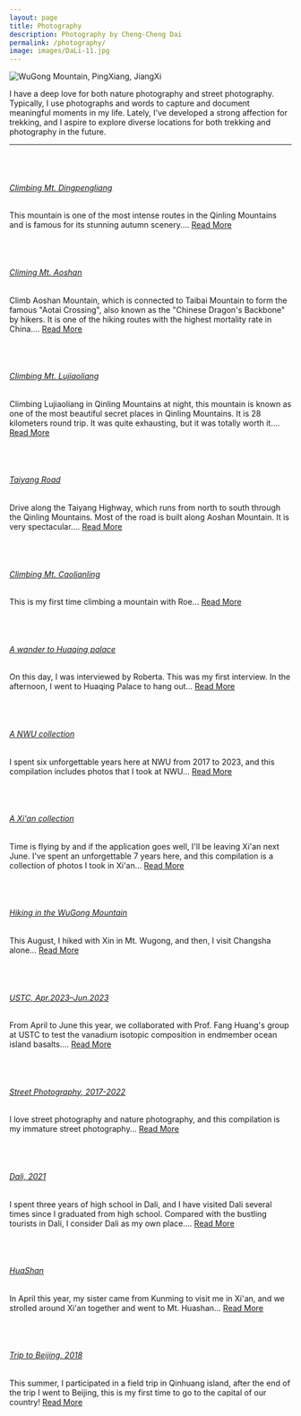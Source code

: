 ```yaml
---
layout: page
title: Photography
description: Photography by Cheng-Cheng Dai
permalink: /photography/
image: images/DaLi-11.jpg
---
```




<!-- panorama photos -->

<img src="/images/fengmian.jpg" alt="WuGong Mountain, PingXiang, JiangXi"/>

<div class="page-content wc-container">
    <p>I have a deep love for both nature photography and street photography. Typically, I use photographs and words to capture and document meaningful moments in my life. Lately, I've developed a strong affection for trekking, and I aspire to explore diverse locations for both trekking and photography in the future.</p>
    <hr style="margin-bottom:48px">

<div class="post-box" style="margin-bottom:48px">
        <img class="box-img" src="/images/photography/2024-10-14-DPL/DPL-8.JPG" alt="">
        <div class="box-text">
            <a href="{{ site.url }}/photography/2024/10/14/DPL/">
                <h6>Climbing Mt. Dingpengliang</h6>
            </a>
            <p>This mountain is one of the most intense routes in the Qinling Mountains and is famous for its stunning autumn scenery.... <a href="{{ site.url }}/photography/2024/10/14/DPL/">Read More</a></p>
        </div>
</div>

<div class="post-box" style="margin-bottom:48px">
    <img class="box-img" src="/images/photography/2024-8-19-ASNB/ASNB-1.JPG" alt="">
    <div class="box-text">
        <a href="{{ site.url }}/photography/2024/08/19/ASNB/">
            <h6>Climing Mt. Aoshan</h6>
        </a>
        <p>
            Climb Aoshan Mountain, which is connected to Taibai Mountain to form the famous "Aotai Crossing", also known as the "Chinese Dragon's Backbone" by hikers. It is one of the hiking routes with the highest mortality rate in China....
            <a href="{{ site.url }}/photography/2024/08/19/ASNB/">Read More</a>
        </p>
    </div>
</div>


<div class="post-box" style="margin-bottom:48px">
        <img class="box-img" src="/images/photography/2024-7-25-LJL/LJL-4.JPG" alt="">
        <div class="box-text">
            <a href="{{ site.url }}/photography/2024/07/25/LJL/">
                <h6>Climbing Mt. Lujiaoliang</h6>
            </a>
            <p>Climbing Lujiaoliang in Qinling Mountains at night, this mountain is known as one of the most beautiful secret places in Qinling Mountains. It is 28 kilometers round trip. It was quite exhausting, but it was totally worth it.... <a href="{{ site.url }}/photography/2024/07/25/LJL/">Read More</a></p>
        </div>
</div>



<div class="post-box" style="margin-bottom:48px">
    <img class="box-img" src="/images/photography/2024-7-7-TYGL/TYGL-7.JPG" alt="">
    <div class="box-text">
        <a href="{{ site.url }}/photography/2024/07/07/TYGL/">
            <h6>Taiyang Road</h6>
        </a>
        <p>Drive along the Taiyang Highway, which runs from north to south through the Qinling Mountains. Most of the road is built along Aoshan Mountain. It is very spectacular.... <a href="{{ site.url }}/photography/2024/07/07/TYGL/">Read More</a></p>
    </div>
</div>
<div class="post-box" style="margin-bottom:48px">
        <img class="box-img" src="/images/photography/2024-06-15-CLL/CLL-4.JPG" alt="">
        <div class="box-text">
            <a href="{{ site.url }}/photography/2024/06/15/CLL/">
                <h6>Climbing Mt. Caolianling</h6>
            </a>
            <p>This is my first time climbing a mountain with Roe... <a href="{{ site.url }}/photography/2024/06/15/CLL/">Read More</a></p>
        </div>
</div>

<div class="post-box" style="margin-bottom:48px">
    <img class="box-img" src="/images/photography/wander/2.JPG" alt="">
    <div class="box-text">
        <a href="{{ site.url }}/photography/2023/11/18/wander/">
            <h6>A wander to Huaqing palace</h6>
        </a>
        <p>On this day, I was interviewed by Roberta. This was my first interview. In the afternoon, I went to Huaqing Palace to hang out... <a href="{{ site.url }}/photography/2023/11/18/wander/">Read More</a></p>
    </div>
</div>

<div class="post-box" style="margin-bottom:48px">
    <img class="box-img" src="/images/photography/NWU/NWU-07.jpg" alt="">
    <div class="box-text">
        <a href="{{ site.url }}/photography/2023/10/05/NWU/">
            <h6>A NWU collection</h6>
        </a>
        <p>I spent six unforgettable years here at NWU from 2017 to 2023, and this compilation includes photos that I took at NWU... <a href="{{ site.url }}/photography/2023/10/05/NWU/">Read More</a></p>
    </div>
</div>

<div class="post-box" style="margin-bottom:48px">
    <img class="box-img" src="/images/photography/XiAn/XiAn-07.jpg" alt="">
    <div class="box-text">
        <a href="{{ site.url }}/photography/2023/09/03/Xian/">
            <h6>A Xi'an collection</h6>
        </a>
        <p>Time is flying by and if the application goes well, I'll be leaving Xi'an next June. I've spent an unforgettable 7 years here, and this compilation is a collection of photos I took in Xi'an... <a href="{{ site.url }}/photography/2023/09/03/Xian/">Read More</a></p>
    </div>
</div>

<div class="post-box" style="margin-bottom:48px">
    <img class="box-img" src="/images/photography/Wugong/Wugong-10.jpg" alt="">
    <div class="box-text">
        <a href="{{ site.url }}/photography/2023/08/18/Wugong-Mountain/">
            <h6>Hiking in the WuGong Mountain</h6>
        </a>
        <p>This August, I hiked with Xin in Mt. Wugong, and then, I visit Changsha alone... <a href="{{ site.url }}/photography/2023/08/18/Wugong-Mountain/">Read More</a></p>
    </div>
</div>

<div class="post-box" style="margin-bottom:48px">
    <img class="box-img" src="/images/photography/USTC/USTC-05.jpg" alt="">
    <div class="box-text">
        <a href="{{ site.url }}/photography/2023/06/05/USTC/">
            <h6>USTC, Apr.2023–Jun.2023</h6>
        </a>
        <p>From April to June this year, we collaborated with Prof. Fang Huang's group at USTC to test the vanadium isotopic composition in endmember ocean island basalts.... <a href="{{ site.url }}/photography/2023/06/05/USTC/">Read More</a></p>
    </div>
</div>

<div class="post-box" style="margin-bottom:48px">
    <img class="box-img" src="/images/photography/Street Photography/SP-02.jpg" alt="">
    <div class="box-text">
        <a href="{{ site.url }}/photography/2022/02/10/Street-photography/">
            <h6>Street Photography, 2017-2022</h6>
        </a>
        <p>I love street photography and nature photography, and this compilation is my immature street photography... <a href="{{ site.url }}/photography/2022/02/10/Street-photography/">Read More</a></p>
    </div>
</div>

<div class="post-box" style="margin-bottom:48px">
    <img class="box-img" src="/images/photography/Dali/Dali-10.jpg" alt="">
    <div class="box-text">
        <a href="{{ site.url }}/photography/2021/06/19/Dali/">
            <h6>Dali, 2021</h6>
        </a>
        <p>I spent three years of high school in Dali, and I have visited Dali several times since I graduated from high school. Compared with the bustling tourists in Dali, I consider Dali as my own place.... <a href="{{ site.url }}/photography/2021/06/19/Dali">Read More</a></p>
    </div>
</div>

<div class="post-box" style="margin-bottom:48px">
    <img class="box-img" src="/images/photography/Mount Hua/MH-06.jpg" alt="">
    <div class="box-text">
        <a href="{{ site.url }}/photography/2019/04/06/Mount-Hua/">
            <h6>HuaShan</h6>
        </a>
        <p>In April this year, my sister came from Kunming to visit me in Xi'an, and we strolled around Xi'an together and went to Mt. Huashan... <a href="{{ site.url }}/photography/2019/04/06/Mount-Hua/">Read More</a></p>
    </div>
</div>

<div class="post-box" style="margin-bottom:48px">
    <img class="box-img" src="/images/photography/Beijing/Beijing-05.jpg" alt="">
    <div class="box-text">
        <a href="{{ site.url }}/photography/2018/07/20/Beijing/">
            <h6>Trip to Beijing, 2018</h6>
        </a>
        <p>This summer, I participated in a field trip in Qinhuang island, after the end of the trip I went to Beijing, this is my first time to go to the capital of our country!  <a href="{{ site.url }}/photography/2018/07/20/Beijing/">Read More</a></p>
    </div>
</div>

</div>
